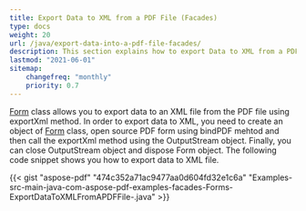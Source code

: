 ```yaml
---
title: Export Data to XML from a PDF File (Facades)
type: docs
weight: 20
url: /java/export-data-into-a-pdf-file-facades/
description: This section explains how to export Data to XML from a PDF File with Aspose.PDF Facades using Form Class.
lastmod: "2021-06-01"
sitemap:
    changefreq: "monthly"
    priority: 0.7
---
```


[Form](https://apireference.aspose.com/java/pdf/com.aspose.pdf.facades/Form) class allows you to export data to an XML file from the PDF file using exportXml method. In order to export data to XML, you need to create an object of [Form](https://apireference.aspose.com/java/pdf/com.aspose.pdf.facades/Form) class, open source PDF form using bindPDF mehtod and then call the exportXml method using the OutputStream object. Finally, you can close OutputStream object and dispose Form object. The following code snippet shows you how to export data to XML file.

{{< gist "aspose-pdf" "474c352a71ac9477aa0d604fd32e1c6a" "Examples-src-main-java-com-aspose-pdf-examples-facades-Forms-ExportDataToXMLFromAPDFFile-.java" >}}

